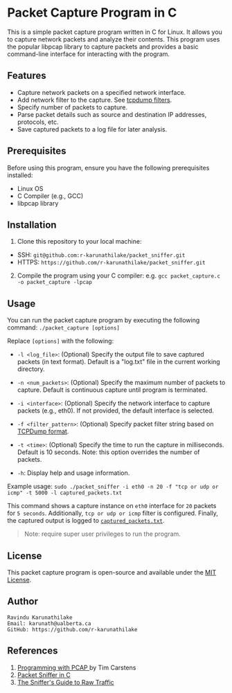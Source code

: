 # Packet Capture Program in C

This is a simple packet capture program written in C for Linux. It allows you to capture network packets and analyze their contents. This program uses the popular libpcap library to capture packets and provides a basic command-line interface for interacting with the program. 

## Features

- Capture network packets on a specified network interface.
- Add network filter to the capture. See [tcpdump filters](https://www.tcpdump.org/manpages/pcap-filter.7.html). 
- Specify number of packets to capture. 
- Parse packet details such as source and destination IP addresses, protocols, etc. 
- Save captured packets to a log file for later analysis.

## Prerequisites

Before using this program, ensure you have the following prerequisites installed:
- Linux OS
- C Compiler (e.g., GCC)
- libpcap library

## Installation

1. Clone this repository to your local machine:
- SSH:  `git@github.com:r-karunathilake/packet_sniffer.git`
- HTTPS:  `https://github.com/r-karunathilake/packet_sniffer.git`


2. Compile the program using your C compiler:
e.g. `gcc packet_capture.c -o packet_capture -lpcap`

## Usage

You can run the packet capture program by executing the following command:
`./packet_capture [options]`

Replace `[options]` with the following:

- `-l <log_file>`: (Optional) Specify the output file to save captured packets (in text format). Default is a "log.txt" file in the current working directory.  

- `-n <num_packets>`: (Optional) Specify the maximum number of packets to capture. Default is continuous capture until program is terminated. 

- `-i <interface>`: (Optional) Specify the network interface to capture packets (e.g., eth0). If not provided, the default interface is selected. 

- `-f <filter_pattern>`: (Optional) Specify packet filter string based on [TCPDump format](https://www.tcpdump.org/manpages/pcap-filter.7.html). 

- `-t <time>`: (Optional) Specify the time to run the capture in milliseconds. Default is 10 seconds. Note: this option overrides the number of packets. 

- `-h`: Display help and usage information. 

Example usage:
    `sudo ./packet_sniffer -i eth0 -n 20 -f "tcp or udp or icmp" -t 5000 -l captured_packets.txt`

This command shows a capture instance on `eth0` interface for `20` packets for `5 seconds`. Additionally, `tcp or udp or icmp` filter is configured. Finally, the captured output is logged to [`captured_packets.txt`](./captured_packets.txt). 

> Note: require super user privileges to run the program. 

## License
This packet capture program is open-source and available under the [MIT License](https://opensource.org/license/mit/).

## Author
    Ravindu Karunathilake 
    Email: karunath@ualberta.ca
    GitHub: https://github.com/r-karunathilake

## References 

1. [Programming with PCAP ](https://www.tcpdump.org/pcap.html) by Tim Carstens
2. [Packet Sniffer in C](https://www.binarytides.com/packet-sniffer-code-c-libpcap-linux-sockets/)
3. [The Sniffer's Guide to Raw Traffic](http://yuba.stanford.edu/~casado/pcap/section1.html)

